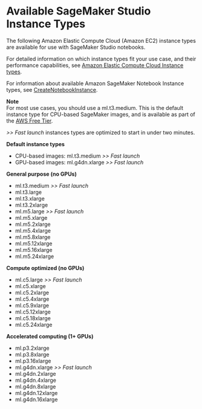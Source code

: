 # Available SageMaker Studio Instance Types<a name="notebooks-available-instance-types"></a>

The following Amazon Elastic Compute Cloud \(Amazon EC2\) instance types are available for use with SageMaker Studio notebooks\. 

For detailed information on which instance types fit your use case, and their performance capabilities, see [Amazon Elastic Compute Cloud Instance types](http://aws.amazon.com/ec2/instance-types/)\.

For information about available Amazon SageMaker Notebook Instance types, see [CreateNotebookInstance](https://docs.aws.amazon.com/sagemaker/latest/APIReference/API_CreateNotebookInstance.html#sagemaker-CreateNotebookInstance-request-InstanceType)\.

**Note**  
For most use cases, you should use a ml\.t3\.medium\. This is the default instance type for CPU\-based SageMaker images, and is available as part of the [AWS Free Tier](http://aws.amazon.com/free)\.

*>> Fast launch* instances types are optimized to start in under two minutes\.

**Default instance types**
+ CPU\-based images: ml\.t3\.medium *>> Fast launch*
+ GPU\-based images: ml\.g4dn\.xlarge *>> Fast launch*

**General purpose \(no GPUs\)**
+ ml\.t3\.medium *>> Fast launch*
+ ml\.t3\.large
+ ml\.t3\.xlarge
+ ml\.t3\.2xlarge
+ ml\.m5\.large *>> Fast launch*
+ ml\.m5\.xlarge
+ ml\.m5\.2xlarge
+ ml\.m5\.4xlarge
+ ml\.m5\.8xlarge
+ ml\.m5\.12xlarge
+ ml\.m5\.16xlarge
+ ml\.m5\.24xlarge

**Compute optimized \(no GPUs\)**
+ ml\.c5\.large *>> Fast launch*
+ ml\.c5\.xlarge
+ ml\.c5\.2xlarge
+ ml\.c5\.4xlarge
+ ml\.c5\.9xlarge
+ ml\.c5\.12xlarge
+ ml\.c5\.18xlarge
+ ml\.c5\.24xlarge

**Accelerated computing \(1\+ GPUs\)**
+ ml\.p3\.2xlarge
+ ml\.p3\.8xlarge
+ ml\.p3\.16xlarge
+ ml\.g4dn\.xlarge *>> Fast launch*
+ ml\.g4dn\.2xlarge
+ ml\.g4dn\.4xlarge
+ ml\.g4dn\.8xlarge
+ ml\.g4dn\.12xlarge
+ ml\.g4dn\.16xlarge
